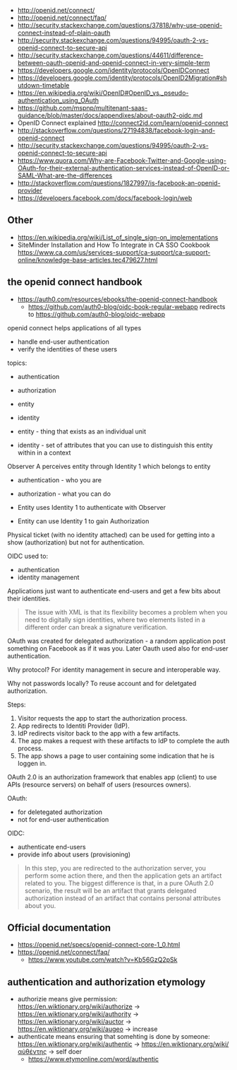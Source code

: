 - http://openid.net/connect/
- http://openid.net/connect/faq/
- http://security.stackexchange.com/questions/37818/why-use-openid-connect-instead-of-plain-oauth
- http://security.stackexchange.com/questions/94995/oauth-2-vs-openid-connect-to-secure-api
- http://security.stackexchange.com/questions/44611/difference-between-oauth-openid-and-openid-connect-in-very-simple-term
- https://developers.google.com/identity/protocols/OpenIDConnect
- https://developers.google.com/identity/protocols/OpenID2Migration#shutdown-timetable
- https://en.wikipedia.org/wiki/OpenID#OpenID_vs._pseudo-authentication_using_OAuth
- https://github.com/mspnp/multitenant-saas-guidance/blob/master/docs/appendixes/about-oauth2-oidc.md
- OpenID Connect explained http://connect2id.com/learn/openid-connect
- http://stackoverflow.com/questions/27194838/facebook-login-and-openid-connect
- http://security.stackexchange.com/questions/94995/oauth-2-vs-openid-connect-to-secure-api
- https://www.quora.com/Why-are-Facebook-Twitter-and-Google-using-OAuth-for-their-external-authentication-services-instead-of-OpenID-or-SAML-What-are-the-differences
- http://stackoverflow.com/questions/1827997/is-facebook-an-openid-provider
- https://developers.facebook.com/docs/facebook-login/web

## Other

- https://en.wikipedia.org/wiki/List_of_single_sign-on_implementations
- SiteMinder Installation and How To Integrate in CA SSO Cookbook https://www.ca.com/us/services-support/ca-support/ca-support-online/knowledge-base-articles.tec479627.html

## the openid connect handbook

- https://auth0.com/resources/ebooks/the-openid-connect-handbook
  - https://github.com/auth0-blog/oidc-book-regular-webapp redirects to https://github.com/auth0-blog/oidc-webapp

openid connect helps applications of all types 
- handle end-user authentication
- verify the identities of these users

topics:
- authentication
- authorization
- entity
- identity

- entity - thing that exists as an individual unit
- identity - set of attributes that you can use to distinguish this entity within in a context

Observer A perceives entity through Identity 1 which belongs to entity

- authentication - who you are
- authorization - what you can do

- Entity uses Identity 1 to authenticate with Observer
- Entity can use Identity 1 to gain Authorization

Physical ticket (with no identity attached) can be used for getting into a show (authorization) but not for authentication.

OIDC used to:
- authentication
- identity management

Applications just want to authenticate end-users and get a few bits about their identities.

>The issue with XML is that its flexibility becomes a problem when you need to digitally sign identities, where two elements listed in a different order can break a signature verification.

OAuth was created for delegated authorization - a random application post something on Facebook as if it was you. Later Oauth used also for end-user authentication.

Why protocol? For identity management in secure and interoperable way.

Why not passwords locally? To reuse account and for deletgated authorization.

Steps:
1. Visitor requests the app to start the authorization process.
2. App redirects to Identiti Provider (IdP).
3. IdP redirects visitor back to the app with a few artifacts.
4. The app makes a request with these artifacts to IdP to complete the auth process.
5. The app shows a page to user containing some indication that he is loggen in.

OAuth 2.0 is an authorization framework that enables app (client) to use APIs (resource servers) on behalf of users (resources owners).

OAuth:
- for deletegated authorization
- not for end-user authentication

OIDC:
- authenticate end-users
- provide info about users (provisioning)

>In this step, you are redirected to the authorization server, you perform some action there, and then the application gets an artifact related to you. The biggest difference is that, in a pure OAuth 2.0 scenario, the result will be an artifact that grants delegated authorization instead of an artifact that contains personal attributes about you.

## Official documentation

- https://openid.net/specs/openid-connect-core-1_0.html
- https://openid.net/connect/faq/
  - https://www.youtube.com/watch?v=Kb56GzQ2pSk

## authentication and authorization etymology

- authorizie means give permission: https://en.wiktionary.org/wiki/authorize -> https://en.wiktionary.org/wiki/authority -> https://en.wiktionary.org/wiki/auctor -> https://en.wiktionary.org/wiki/augeo -> increase
- authenticate means ensuring that somehting is done by someone: https://en.wiktionary.org/wiki/authentic -> https://en.wiktionary.org/wiki/αὐθέντης -> self doer
  - https://www.etymonline.com/word/authentic
